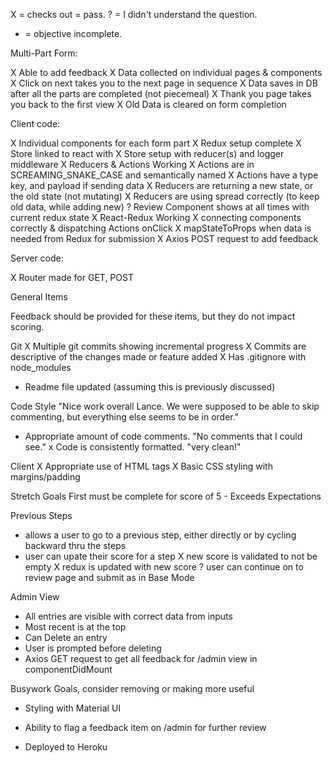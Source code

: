 X = checks out = pass.
? = I didn't understand the question.
- = objective incomplete.

Multi-Part Form:

X Able to add feedback
X Data collected on individual pages & components
X Click on next takes you to the next page in sequence
X Data saves in DB after all the parts are completed (not piecemeal)
X Thank you page takes you back to the first view
X Old Data is cleared on form completion

Client code:

X Individual components for each form part
X Redux setup complete
X Store linked to react with <Provider>
X Store setup with reducer(s) and logger middleware
X Reducers & Actions Working
X Actions are in SCREAMING_SNAKE_CASE and semantically named
X Actions have a type key, and payload if sending data
X Reducers are returning a new state, or the old state (not mutating)
X Reducers are using spread correctly (to keep old data, while adding new)
? Review Component shows at all times with current redux state
X React-Redux Working
X connecting components correctly & dispatching Actions onClick
X mapStateToProps when data is needed from Redux for submission
X Axios POST request to add feedback

Server code:

X Router made for GET, POST

General Items

Feedback should be provided for these items, but they do not impact scoring.

Git
X Multiple git commits showing incremental progress
X Commits are descriptive of the changes made or feature added
X Has .gitignore with node_modules
- Readme file updated (assuming this is previously discussed)

Code Style
"Nice work overall Lance.  We were supposed to be able to skip commenting, but everything else seems to be in order."

- Appropriate amount of code comments.    "No comments that I could see."
x Code is consistently formatted.  "very clean!"

Client
X Appropriate use of HTML tags
X Basic CSS styling with margins/padding

Stretch Goals
First must be complete for score of 5 - Exceeds Expectations

Previous Steps

- allows a user to go to a previous step, either directly or by cycling backward thru the steps
- user can upate their score for a step
X new score is validated to not be empty
X redux is updated with new score
? user can continue on to review page and submit as in Base Mode

Admin View

- All entries are visible with correct data from inputs
- Most recent is at the top
- Can Delete an entry
- User is prompted before deleting
- Axios GET request to get all feedback for /admin view in componentDidMount

Busywork Goals, consider removing or making more useful

- Styling with Material UI

- Ability to flag a feedback item on /admin for further review

- Deployed to Heroku

